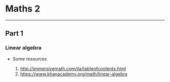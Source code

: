 # Maths 2

***
## Part 1

### Linear algebra

* Some resources 

  1. http://immersivemath.com/ila/tableofcontents.html
  2. https://www.khanacademy.org/math/linear-algebra
